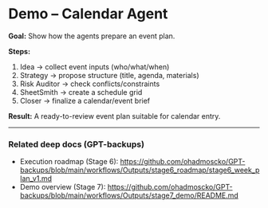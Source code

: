 # Demo – Calendar Agent

**Goal:** Show how the agents prepare an event plan.

**Steps:**
1) Idea → collect event inputs (who/what/when)
2) Strategy → propose structure (title, agenda, materials)
3) Risk Auditor → check conflicts/constraints
4) SheetSmith → create a schedule grid
5) Closer → finalize a calendar/event brief

**Result:** A ready-to-review event plan suitable for calendar entry.

---

### Related deep docs (GPT-backups)
- Execution roadmap (Stage 6): https://github.com/ohadmoscko/GPT-backups/blob/main/workflows/Outputs/stage6_roadmap/stage6_week_plan_v1.md
- Demo overview (Stage 7): https://github.com/ohadmoscko/GPT-backups/blob/main/workflows/Outputs/stage7_demo/README.md
